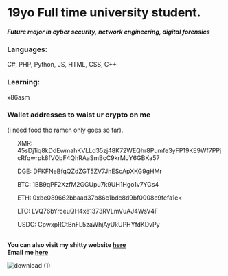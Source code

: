 <div>
   <h1><b>19yo Full time university student.</b></h1>
   <b><i>Future major in cyber security, network engineering, digital forensics</i></b><br>
   <h3>Languages:</h3>
   <p>C#, PHP, Python, JS, HTML, CSS, C++</p>
   <h3>Learning:</h3>
   <p>x86asm</p>
   <div>
      <h3>Wallet addresses to waist ur crypto on me</h3>
      <p>(i need food tho ramen only goes so far).</p>
      <ul>XMR: 45sDj1iq8kDdEwmahKVLLd35zj48K72WEQhr8Pumfe3yFP19KE9Wf7PPjcRfqwrpk8fVQbF4QhRAaSmBcC9krMJY6GBKa57</ul>
      <ul>DGE: DFKFNeBfqQZdZGT5ZV7JhEScApXKG9gHMr</ul>
      <ul>BTC: 1BB9qPF2XzfM2GGUpu7k9UH1Hgo1v7YGs4</ul>
      <ul>ETH: 0xbe089662bbaad37b86c1bdc8d9bf0008e9fefa1e<</ul>
      <ul>LTC: LVQ76bYrceuQH4xe1373RVLmVuAJ4WsV4F</ul>
      <ul>USDC: CpwxpRCtBnFL5zaWhjAyUkUPHYfdKDvPy</ul>
   </div>
   <br>
   <b>You can also visit my shitty website <a href="https://abby0666.xyz">here</a></b><br>
   <b>Email me <a href="mailto:0xffff0004@proton.me">here</a></b>
   <!--ill fix this later, i have my Comp Sci class in 15 min.--->
</div>

![download (1)](https://github.com/https433/https433/assets/101961638/3fcd4a61-c996-4ae2-8f9f-4cebde22021b)

